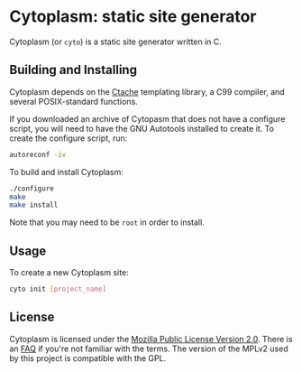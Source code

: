 <!--
This Source Code Form is subject to the terms of the Mozilla Public
License, v. 2.0. If a copy of the MPL was not distributed with this
file, You can obtain one at http://mozilla.org/MPL/2.0/.
-->

# Cytoplasm: static site generator

Cytoplasm (or `cyto`) is a static site generator written in C.

## Building and Installing

Cytoplasm depends on the [Ctache](https://github.com/dwjackson/ctache)
templating library, a C99 compiler, and several POSIX-standard functions.

If you downloaded an archive of Cytopasm that does not have a configure script,
you will need to have the GNU Autotools installed to create it. To create the
configure script, run:

```sh
autoreconf -iv
```

To build and install Cytoplasm:

```sh
./configure
make
make install
```

Note that you may need to be `root` in order to install.

## Usage

To create a new Cytoplasm site:

```sh
cyto init [project_name]
```

## License

Cytoplasm is licensed under the
[Mozilla Public License Version 2.0](https://www.mozilla.org/en-US/MPL/2.0/).
There is an [FAQ](https://www.mozilla.org/en-US/MPL/2.0/FAQ/) if you're not
familiar with the terms. The version of the MPLv2 used by this project is
compatible with the GPL.
